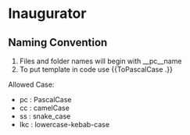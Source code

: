 # Inaugurator

## Naming Convention

1. Files and folder names will begin with __pc__name
2. To put template in code use {{ToPascalCase .}}

Allowed Case:  

* pc : PascalCase
* cc : camelCase
* ss : snake_case
* lkc : lowercase-kebab-case
  